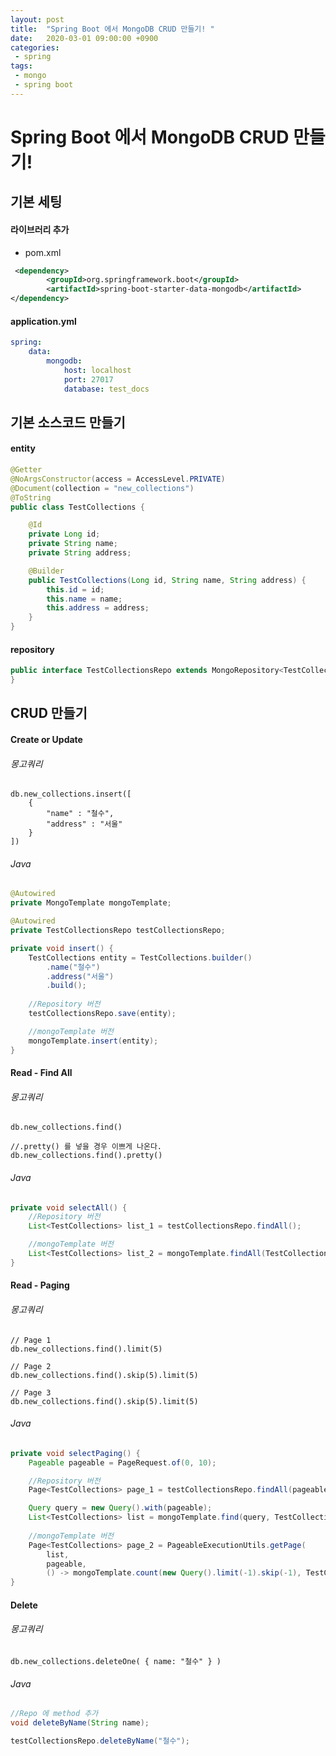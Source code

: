 ```yaml
---
layout: post
title:  "Spring Boot 에서 MongoDB CRUD 만들기! "
date:   2020-03-01 09:00:00 +0900
categories:
 - spring
tags: 
 - mongo
 - spring boot
---
```


# Spring Boot 에서 MongoDB CRUD 만들기!

## 기본 세팅
#### 라이브러리 추가
- pom.xml

```xml
 <dependency>
        <groupId>org.springframework.boot</groupId>
        <artifactId>spring-boot-starter-data-mongodb</artifactId>
</dependency>
```

#### application.yml
```yaml
spring:
    data:
        mongodb:
            host: localhost
            port: 27017
            database: test_docs
``` 

## 기본 소스코드 만들기
#### entity
```java
@Getter
@NoArgsConstructor(access = AccessLevel.PRIVATE)
@Document(collection = "new_collections")
@ToString
public class TestCollections {

    @Id
    private Long id;
    private String name;
    private String address;

    @Builder
    public TestCollections(Long id, String name, String address) {
        this.id = id;
        this.name = name;
        this.address = address;
    }
}
```

#### repository
```java
public interface TestCollectionsRepo extends MongoRepository<TestCollections, Long> {
}
```

## CRUD 만들기
#### Create or Update

###### 몽고쿼리
```
db.new_collections.insert([
    {
        "name" : "철수",
        "address" : "서울"
    }
])
```

###### Java
```java
@Autowired
private MongoTemplate mongoTemplate;

@Autowired
private TestCollectionsRepo testCollectionsRepo;

private void insert() {
    TestCollections entity = TestCollections.builder()
        .name("철수")
        .address("서울")
        .build();
    
    //Repository 버전
    testCollectionsRepo.save(entity);

    //mongoTemplate 버전
    mongoTemplate.insert(entity);
}
```

#### Read - Find All
###### 몽고쿼리
```
db.new_collections.find()

//.pretty() 를 넣을 경우 이쁘게 나온다.
db.new_collections.find().pretty()
```

###### Java
```java
private void selectAll() {
    //Repository 버전
    List<TestCollections> list_1 = testCollectionsRepo.findAll();

    //mongoTemplate 버전
    List<TestCollections> list_2 = mongoTemplate.findAll(TestCollections.class);
}
```

#### Read - Paging 
###### 몽고쿼리
```
// Page 1
db.new_collections.find().limit(5)

// Page 2
db.new_collections.find().skip(5).limit(5)

// Page 3
db.new_collections.find().skip(5).limit(5)
```

###### Java
```java
private void selectPaging() {
    Pageable pageable = PageRequest.of(0, 10);

    //Repository 버전
    Page<TestCollections> page_1 = testCollectionsRepo.findAll(pageable);

    Query query = new Query().with(pageable);
    List<TestCollections> list = mongoTemplate.find(query, TestCollections.class);
    
    //mongoTemplate 버전
    Page<TestCollections> page_2 = PageableExecutionUtils.getPage(
        list,
        pageable,
        () -> mongoTemplate.count(new Query().limit(-1).skip(-1), TestCollections.class));
}
```

#### Delete
###### 몽고쿼리
```
db.new_collections.deleteOne( { name: "철수" } )
```

###### Java
```java
//Repo 에 method 추가
void deleteByName(String name);

testCollectionsRepo.deleteByName("철수");
```
